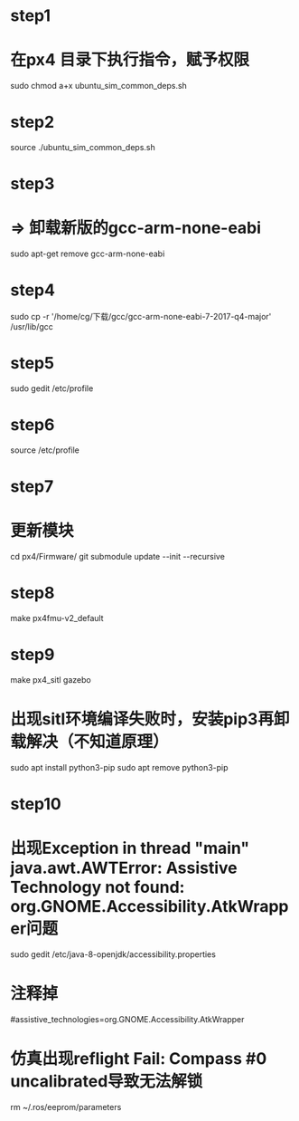 # step1 
# 在px4 目录下执行指令，赋予权限
sudo chmod a+x ubuntu_sim_common_deps.sh
# step2
source ./ubuntu_sim_common_deps.sh
# step3
# => 卸载新版的gcc-arm-none-eabi
sudo apt-get remove gcc-arm-none-eabi
# step4
sudo cp -r '/home/cg/下载/gcc/gcc-arm-none-eabi-7-2017-q4-major' /usr/lib/gcc
# step5
sudo gedit /etc/profile
# step6
source /etc/profile
# step7
# 更新模块
cd px4/Firmware/
git submodule update --init --recursive
# step8
make px4fmu-v2_default
# step9
make px4_sitl gazebo
# 出现sitl环境编译失败时，安装pip3再卸载解决（不知道原理）
 sudo apt install python3-pip
 sudo apt remove python3-pip
# step10
# 出现Exception in thread "main" java.awt.AWTError: Assistive Technology not found: org.GNOME.Accessibility.AtkWrapper问题
sudo gedit /etc/java-8-openjdk/accessibility.properties
# 注释掉
#assistive_technologies=org.GNOME.Accessibility.AtkWrapper
# 仿真出现reflight Fail: Compass #0 uncalibrated导致无法解锁
 rm ~/.ros/eeprom/parameters
